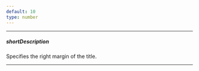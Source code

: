 ```yaml
---
default: 10
type: number
---
```

---
##### shortDescription
Specifies the right margin of the title.

---
